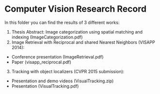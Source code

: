 # Computer Vision Research Record

In this folder you can find the results of 3 different works:

1) Thesis Abstract: Image categorization using spatial matching and indexing (ImageCategorization.pdf)
2) Image Retrieval with Reciprocal and shared Nearest Neighbors (VISAPP 2014):
 - Conference presentation (ImageRetrieval.pdf)
 - Paper (visapp_reciprocal.pdf)
3) Tracking with object localizers (CVPR 2015 submission):
 - Presentation and demo videos (VisualTracking.zip)
 - Presentation (VisualTracking.pdf)
